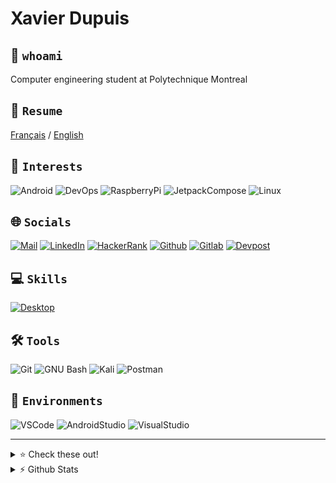 # Xavier Dupuis
## 🌌 `whoami`
Computer engineering student at Polytechnique Montreal

## 📜 `Resume`
[Français](https://raw.githubusercontent.com/XavierDupuis/xavierdupuis.github.io/main/ressources/resume/fr.pdf) / [English](https://raw.githubusercontent.com/XavierDupuis/xavierdupuis.github.io/main/ressources/resume/en.pdf)

## 🚀 `Interests`
![Android](https://img.shields.io/badge/Android-3DDC84?style=for-the-badge&logo=android&logoColor=white)
![DevOps](https://img.shields.io/badge/DevOps-0078D7?style=for-the-badge&Color=white)
![RaspberryPi](https://img.shields.io/badge/Raspberry%20Pi-A22846?style=for-the-badge&logo=Raspberry%20Pi&logoColor=white)
![JetpackCompose](https://img.shields.io/badge/JetpackCompose-044059?style=for-the-badge&logo=jetpack&logoColor=#95C93D)
![Linux](https://img.shields.io/badge/Linux-FCC624?style=for-the-badge&logo=linux&logoColor=black)

## 🌐 `Socials`
[![Mail](https://img.shields.io/badge/Mail-003E54?style=for-the-badge&logo=Mailt&logoColor=white)](mailto:dupuis-xavier@outlook.com)
[![LinkedIn](https://img.shields.io/badge/LinkedIn-0077B5?style=for-the-badge&logo=linkedin&logoColor=white)](https://linkedin.com/in/xavier-dupuis)
[![HackerRank](https://img.shields.io/badge/-Hackerrank-2EC866?style=for-the-badge&logo=HackerRank&logoColor=white)](https://www.hackerrank.com/xavier0978)
[![Github](https://img.shields.io/badge/GitHub-100000?style=for-the-badge&logo=github&logoColor=white)](https://github.com/XavierDupuis)
[![Gitlab](https://img.shields.io/badge/GitLab-330F63?style=for-the-badge&logo=gitlab&logoColor=white)](https://gitlab.com/XavierDupuis)
[![Devpost](https://img.shields.io/badge/Devpost-003E54?style=for-the-badge&logo=Devpost&logoColor=white)](https://devpost.com/XavierDupuis)

## 💻 `Skills`
[![Desktop](https://skillicons.dev/icons?i=docker,kotlin,ts,angular,mongodb,firebase,java,py,cpp,cs,jenkins,kubernetes,gitlab,react,nodejs,webpack,js,html,css,postgres,redis&perline=7)](https://skillicons.dev)

## 🛠 `Tools`
![Git](https://img.shields.io/badge/GIT-E44C30?style=for-the-badge&logo=git&logoColor=white)
![GNU Bash](https://img.shields.io/badge/GNU%20Bash-4EAA25?style=for-the-badge&logo=GNU%20Bash&logoColor=white)
![Kali](https://img.shields.io/badge/Kali_Linux-557C94?style=for-the-badge&logo=kali-linux&logoColor=white)
![Postman](https://img.shields.io/badge/Postman-FF6C37?style=for-the-badge&logo=Postman&logoColor=white)

## 💾 `Environments`
![VSCode](https://img.shields.io/badge/VSCode-0078D4?style=for-the-badge&logo=visual%20studio%20code&logoColor=white)
![AndroidStudio](https://img.shields.io/badge/Android_Studio-3DDC84?style=for-the-badge&logo=android-studio&logoColor=white)
![VisualStudio](https://img.shields.io/badge/Visual_Studio-5C2D91?style=for-the-badge&logo=visual%20studio&logoColor=white)


-----

<details>
  <summary>⭐ Check these out! </summary>
  
  <a href="https://xavierdupuis.github.io/Wortschatz/">![Wortschatz](https://github-readme-stats.vercel.app/api/pin/?username=XavierDupuis&repo=Wortschatz&theme=blueberry&show_owner=true)</a>
  <a href="https://github.com/XavierDupuis/BluetoothDetector-INF8405/releases/tag/2.0">![BluetoothDetector](https://github-readme-stats.vercel.app/api/pin/?username=XavierDupuis&repo=BluetoothDetector-INF8405&theme=blueberry&show_owner=true)</a>
  <a href="https://xavierdupuis.github.io/Hackatown2021/">![SaveMyPlant](https://github-readme-stats.vercel.app/api/pin/?username=XavierDupuis&repo=Hackatown2021&theme=blueberry&show_owner=true)</a>
  <a href="https://devpost.com/software/findmyfoog">![FindMyFood](https://github-readme-stats.vercel.app/api/pin/?username=XavierDupuis&repo=Hackatown2022&theme=blueberry&show_owner=true)</a>
</details>

<details>
  <summary>⚡ Github Stats</summary>
  
  <a href="#">![Summary](https://github-profile-summary-cards.vercel.app/api/cards/profile-details?username=XavierDupuis&theme=blueberry)</a>
  <a href="#">![Github stats](https://github-readme-stats.vercel.app/api?username=xavierdupuis&theme=blueberry&count_private=true&hide_border=true&line_height=20)</a>
  <a href="#">![Top Langs](https://github-readme-stats.vercel.app/api/top-langs/?username=xavierdupuis&layout=compact&theme=blueberry&count_private=true&hide_border=true)</a>
</details>

